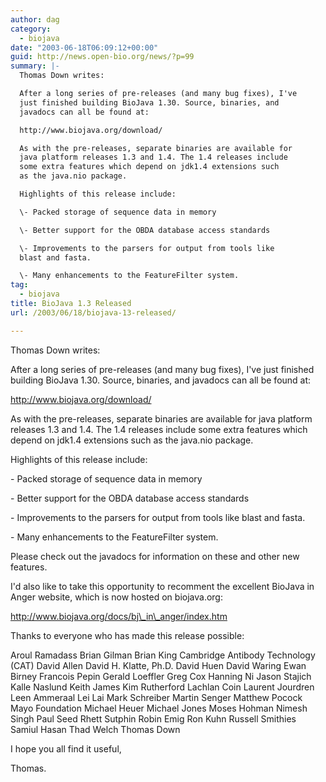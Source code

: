 ```yaml
---
author: dag
category:
  - biojava
date: "2003-06-18T06:09:12+00:00"
guid: http://news.open-bio.org/news/?p=99
summary: |-
  Thomas Down writes:

  After a long series of pre-releases (and many bug fixes), I've
  just finished building BioJava 1.30. Source, binaries, and
  javadocs can all be found at:

  http://www.biojava.org/download/

  As with the pre-releases, separate binaries are available for
  java platform releases 1.3 and 1.4. The 1.4 releases include
  some extra features which depend on jdk1.4 extensions such
  as the java.nio package.

  Highlights of this release include:

  \- Packed storage of sequence data in memory

  \- Better support for the OBDA database access standards

  \- Improvements to the parsers for output from tools like
  blast and fasta.

  \- Many enhancements to the FeatureFilter system.
tag:
  - biojava
title: BioJava 1.3 Released
url: /2003/06/18/biojava-13-released/

---
```

Thomas Down writes:

After a long series of pre-releases (and many bug fixes), I've
just finished building BioJava 1.30. Source, binaries, and
javadocs can all be found at:

http://www.biojava.org/download/

As with the pre-releases, separate binaries are available for
java platform releases 1.3 and 1.4. The 1.4 releases include
some extra features which depend on jdk1.4 extensions such
as the java.nio package.

Highlights of this release include:

\- Packed storage of sequence data in memory

\- Better support for the OBDA database access standards

\- Improvements to the parsers for output from tools like
blast and fasta.

\- Many enhancements to the FeatureFilter system.

Please check out the javadocs for information on these and
other new features.

I'd also like to take this opportunity to recomment the
excellent BioJava in Anger website, which is now hosted
on biojava.org:

http://www.biojava.org/docs/bj\_in\_anger/index.htm

Thanks to everyone who has made this release possible:

Aroul Ramadass
Brian Gilman
Brian King
Cambridge Antibody Technology (CAT)
David Allen
David H. Klatte, Ph.D.
David Huen
David Waring
Ewan Birney
Francois Pepin
Gerald Loeffler
Greg Cox
Hanning Ni
Jason Stajich
Kalle Naslund
Keith James
Kim Rutherford
Lachlan Coin
Laurent Jourdren
Leen Ammeraal
Lei Lai
Mark Schreiber
Martin Senger
Matthew Pocock
Mayo Foundation
Michael Heuer
Michael Jones
Moses Hohman
Nimesh Singh
Paul Seed
Rhett Sutphin
Robin Emig
Ron Kuhn
Russell Smithies
Samiul Hasan
Thad Welch
Thomas Down

I hope you all find it useful,

Thomas.

